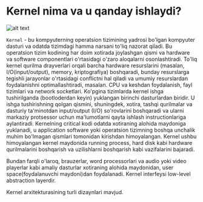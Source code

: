 # Kernel nima va u qanday ishlaydi?

![alt text](https://pemmzchannel.com/wp-content/uploads/2022/06/kernel-panic-3.10.0-229.4.2.el7_.png)

`Kernel` - bu kompyuterning operatsion tizimining yadrosi bo'lgan kompyuter dasturi va odatda tizimdagi hamma narsani to'liq nazorat qiladi. Bu operatsion tizim kodining har doim xotirada joylashgan qismi va hardware va software componentlari o'rtasidagi o'zaro aloqalarni osonlashtiradi.
To'liq kernel qurilma drayverlari orqali barcha hardware resurslarini (masalan, I/O(input/output), memory, kriptografiya) boshqaradi, bunday resurslarga tegishli jarayonlar o'rtasidagi conflictni hal qiladi va umumiy resurslardan foydalanishni optimallashtiradi, masalan. CPU va keshdan foydalanish, fayl tizimlari va network socketlari.
Ko'pgina tizimlarda kernel ishga tushirilganda (bootloderdan keyin) yuklangan birinchi dasturlardan biridir.
U ishga tushirishning qolgan qismini, shuningdek, xotira, tashqi qurilmalar va dasturiy ta'minotdan input/output (I/O) so'rovlarini boshqaradi va ularni markaziy protsessor uchun ma'lumotlarni qayta ishlash instructionlariga aylantiradi. Kernelning critical kodi odatda xotiraning alohida maydoniga yuklanadi, u application software yoki operatsion tizimning boshqa unchalik muhim bo'lmagan qismlari tomonidan kirishdan himoyalangan. Kernel ushbu himoyalangan kernel maydonida running process, hard disk kabi hardware qurilmalarini boshqarish va uzilishlarni boshqarish kabi vazifalarini bajaradi.

Bundan farqli o'laroq, brauzerlar, word processorlari va audio yoki video playerlar kabi amaliy dasturlar xotiraning alohida maydonidan, user space(foydalanuvchi maydoni)dan foydalanadi. Kernel interfeysi low-level abstraction layerdir.


Kernel arxitekturasining turli dizaynlari mavjud.